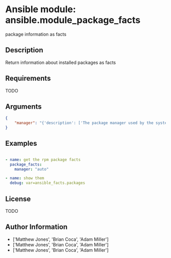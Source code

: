 # Ansible module: ansible.module_package_facts


package information as facts

## Description

Return information about installed packages as facts

## Requirements

TODO

## Arguments

``` json
{
    "manager": "{'description': ['The package manager used by the system so we can query the package information'], 'default': 'auto', 'choices': ['auto', 'rpm', 'apt'], 'required': False}",
}
```

## Examples


``` yaml

- name: get the rpm package facts
  package_facts:
    manager: "auto"

- name: show them
  debug: var=ansible_facts.packages


```

## License

TODO

## Author Information
  - ['Matthew Jones', 'Brian Coca', 'Adam Miller']
  - ['Matthew Jones', 'Brian Coca', 'Adam Miller']
  - ['Matthew Jones', 'Brian Coca', 'Adam Miller']
